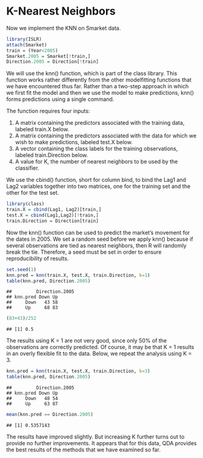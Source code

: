 K-Nearest Neighbors
================

Now we implement the KNN on Smarket data.

``` r
library(ISLR)
attach(Smarket)
train = (Year<2005)
Smarket.2005 = Smarket[!train,]
Direction.2005 = Direction[!train]
```

We will use the knn() function, which is part of the class library. This function works rather differently from the other modelfitting functions that we have encountered thus far. Rather than a two-step approach in which we first fit the model and then we use the model to make predictions, knn() forms predictions using a single command.

The function requires four inputs:

1.  A matrix containing the predictors associated with the training data, labeled train.X below.
2.  A matrix containing the predictors associated with the data for which we wish to make predictions, labeled test.X below.
3.  A vector containing the class labels for the training observations, labeled train.Direction below.
4.  A value for K, the number of nearest neighbors to be used by the classifier.

We use the cbind() function, short for column bind, to bind the Lag1 and Lag2 variables together into two matrices, one for the training set and the other for the test set.

``` r
library(class)
train.X = cbind(Lag1, Lag2)[train,]
test.X = cbind(Lag1,Lag2)[!train,]
train.Direction = Direction[train]
```

Now the knn() function can be used to predict the market’s movement for the dates in 2005. We set a random seed before we apply knn() because if several observations are tied as nearest neighbors, then R will randomly break the tie. Therefore, a seed must be set in order to ensure reproducibility of results.

``` r
set.seed(1)
knn.pred = knn(train.X, test.X, train.Direction, k=1)
table(knn.pred, Direction.2005)
```

    ##         Direction.2005
    ## knn.pred Down Up
    ##     Down   43 58
    ##     Up     68 83

``` r
(83+43)/252
```

    ## [1] 0.5

The results using K = 1 are not very good, since only 50% of the observations are correctly predicted. Of course, it may be that K = 1 results in an overly flexible fit to the data. Below, we repeat the analysis using K = 3.

``` r
knn.pred = knn(train.X, test.X, train.Direction, k=3)
table(knn.pred, Direction.2005)
```

    ##         Direction.2005
    ## knn.pred Down Up
    ##     Down   48 54
    ##     Up     63 87

``` r
mean(knn.pred == Direction.2005)
```

    ## [1] 0.5357143

The results have improved slightly. But increasing K further turns out to provide no further improvements. It appears that for this data, QDA provides the best results of the methods that we have examined so far.
